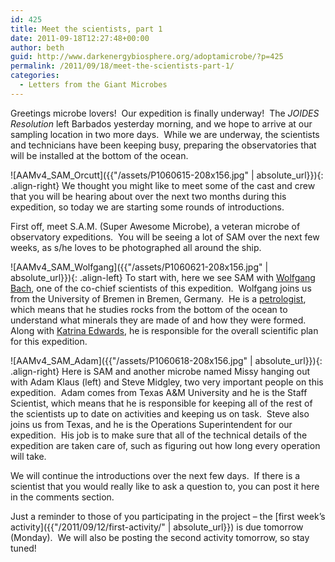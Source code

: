 ```yaml
---
id: 425
title: Meet the scientists, part 1
date: 2011-09-18T12:27:48+00:00
author: beth
guid: http://www.darkenergybiosphere.org/adoptamicrobe/?p=425
permalink: /2011/09/18/meet-the-scientists-part-1/
categories:
  - Letters from the Giant Microbes
---
```

Greetings microbe lovers!  Our expedition is finally underway!  The _JOIDES Resolution_ left Barbados yesterday morning, and we hope to arrive at our sampling location in two more days.  While we are underway, the scientists and technicians have been keeping busy, preparing the observatories that will be installed at the bottom of the ocean.


![AAMv4_SAM_Orcutt]({{"/assets/P1060615-208x156.jpg" | absolute_url}}){: .align-right} We thought you might like to meet some of the cast and crew that you will be hearing about over the next two months during this expedition, so today we are starting some rounds of introductions.

First off, meet S.A.M. (Super Awesome Microbe), a veteran microbe of observatory expeditions.  You will be seeing a lot of SAM over the next few weeks, as s/he loves to be photographed all around the ship.

![AAMv4_SAM_Wolfgang]({{"/assets/P1060621-208x156.jpg" | absolute_url}}){: .align-left} To start with, here we see SAM with [Wolfgang Bach](http://www.geo.uni-bremen.de/FB5/Ozeankruste/index.htm), one of the co-chief scientists of this expedition.  Wolfgang joins us from the University of Bremen in Bremen, Germany.  He is a [petrologist](http://en.wikipedia.org/wiki/Petrology), which means that he studies rocks from the bottom of the ocean to understand what minerals they are made of and how they were formed.  Along with [Katrina Edwards](https://sites.google.com/site/adoptamicrobe3/letters-from-the-giant-microbes/newvideo-interviewwithdrkatrinaedwards), he is responsible for the overall scientific plan for this expedition.


![AAMv4_SAM_Adam]({{"/assets/P1060618-208x156.jpg" | absolute_url}}){: .align-right} Here is SAM and another microbe named Missy hanging out with Adam Klaus (left) and Steve Midgley, two very important people on this expedition.  Adam comes from Texas A&M University and he is the Staff Scientist, which means that he is responsible for keeping all of the rest of the scientists up to date on activities and keeping us on task.  Steve also joins us from Texas, and he is the Operations Superintendent for our expedition.  His job is to make sure that all of the technical details of the expedition are taken care of, such as figuring out how long every operation will take.

We will continue the introductions over the next few days.  If there is a scientist that you would really like to ask a question to, you can post it here in the comments section.

Just a reminder to those of you participating in the project – the [first week’s activity]({{"/2011/09/12/first-activity/" | absolute_url}}) is due tomorrow (Monday).  We will also be posting the second activity tomorrow, so stay tuned!
